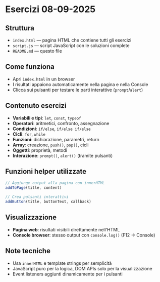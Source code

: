 # Esercizi 08-09-2025

## Struttura
- `index.html` — pagina HTML che contiene tutti gli esercizi
- `script.js` — script JavaScript con le soluzioni complete
- `README.md` — questo file

## Come funziona
- Apri `index.html` in un browser
- I risultati appaiono automaticamente nella pagina e nella Console
- Clicca sui pulsanti per testare le parti interattive (`prompt`/`alert`)

## Contenuto esercizi
- **Variabili e tipi**: `let`, `const`, `typeof`
- **Operatori**: aritmetici, confronto, assegnazione
- **Condizioni**: `if/else`, `if/else if/else`
- **Cicli**: `for`, `while`
- **Funzioni**: dichiarazione, parametri, return
- **Array**: creazione, `push()`, `pop()`, cicli
- **Oggetti**: proprietà, metodi
- **Interazione**: `prompt()`, `alert()` (tramite pulsanti)

## Funzioni helper utilizzate
```javascript
// Aggiunge output alla pagina con innerHTML
addToPage(title, content)

// Crea pulsanti interattivi
addButton(title, buttonText, callback)
```

## Visualizzazione
- **Pagina web**: risultati visibili direttamente nell'HTML
- **Console browser**: stesso output con `console.log()` (F12 → Console)

## Note tecniche
- Usa `innerHTML` e template strings per semplicità
- JavaScript puro per la logica, DOM APIs solo per la visualizzazione
- Event listeners aggiunti dinamicamente per i pulsanti
